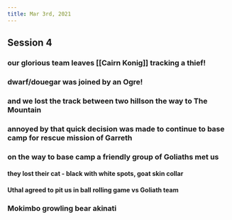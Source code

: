 ```yaml
---
title: Mar 3rd, 2021
---
```


## Session 4
### our glorious team leaves [[Cairn Konig]] tracking a thief!
### dwarf/douegar was joined by an Ogre!
### and we lost the track between two hillson the way to The Mountain
### annoyed by that quick decision was made to continue to base camp for rescue mission of Garreth
### on the way to base camp a friendly group of Goliaths met us
#### they lost their cat - black with white spots, goat skin collar
#### Uthal agreed to pit us in ball rolling game vs Goliath team
### Mokimbo growling bear akinati
